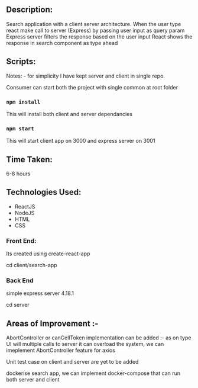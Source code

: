 ## Description:

Search application with a client server architecture.
When the user type react make call to server (Express) by passing user input as query param
Express server filters the response based on the user input
React shows the response in search component as type ahead

## Scripts:

Notes: - for simplicity I have kept server and client in single repo.

Consumer can start both the project with single common at root folder

### `npm install`
This will install both client and server dependancies 

### `npm start`
This will start client app on 3000 and express server on 3001 

## Time Taken:

6-8 hours

## Technologies Used:

- ReactJS
- NodeJS
- HTML
- CSS

### Front End:

Its created using create-react-app

cd client/search-app

### Back End

simple express server 4.18.1

cd server
  

## Areas of Improvement :-

AbortController or canCellToken implementation can be added :- as on type UI will multiple calls to server it can overload the system, we can imeplement AbortController feature for axios 

Unit test case on client and server are yet to be added 

dockerise search app, we can implement docker-compose that can run both server and client 









